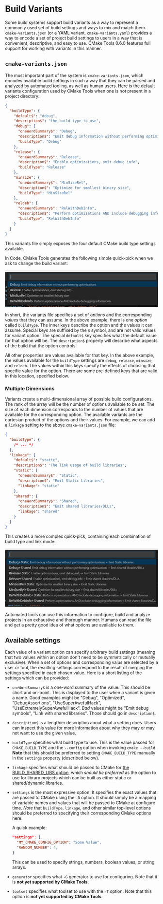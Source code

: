 # Build Variants

Some build systems support build variants as a way to represent a commonly used
set of build settings and ways to mix and match them. ``cmake-variants.json``
(or a YAML variant, ``cmake-variants.yaml``) provides a way to encode a set of
project build settings to users in a way that is convenient, descriptive, and
easy to use. CMake Tools 0.6.0 features full support for working with variants
in this manner.

## ``cmake-variants.json``

The most important part of the system is ``cmake-variants.json``, which encodes
available build settings in such a way that they can be parsed and analyzed by
automated tooling, as well as human users. Here is the default variants
configuration used by CMake Tools when one is not present in a project directory:

~~~json
{
  "buildType": {
    "default$": "debug",
    "description$": "the build type to use",
    "debug": {
      "oneWordSummary$": "Debug",
      "description$": "Emit debug information without performing optimizations",
      "buildType": "Debug"
    },
    "release": {
      "oneWordSummary$": "Release",
      "description$": "Enable optimizations, omit debug info",
      "buildType": "Release"
    },
    "minsize": {
      "oneWordSummary$": "MinSizeRel",
      "description$": "Optimize for smallest binary size",
      "buildType": "MinSizeRel"
    },
    "reldeb": {
      "oneWordSummary$": "RelWithDebInfo",
      "description$": "Perform optimizations AND include debugging information",
      "buildType": "RelWithDebInfo"
    }
  }
}
~~~

This variants file simply exposes the four default CMake build type settings
available.

In Code, CMake Tools generates the following simple quick-pick when we ask to
change the build variant:

![List of build types](../images/buildtypes.png)

In short, the variants file specifies a set of _options_ and the corresponding
_values_ that they can assume. In the above example, there is one _option_
called ``buildType``. The inner keys describe the option and the values it can
assume. Special keys are suffixed by the ``$`` symbol, and are not valid
values for variant option. The special ``default$`` key specifies what the
default value for that option will be. The ``description$`` property will
describe what aspects of the build that the option controls.

All other properties are values available for that key. In the above example,
the values available for the ``buildType`` settings are ``debug``, ``release``,
``minsize``, and ``reldeb``. The values within this keys specify the effects of
choosing that specific value for the option. There are some pre-defined keys
that are valid in this location, specified below.

### Multiple Dimensions

Variants create a multi-dimensional array of possible build configurations. The
rank of the array will be the number of options available to be set. The size
of each dimension corresponds to the number of values that are available for
the corresponding option. The available variants are the cartesian product of
the options and their values. For example, we can add a ``linkage`` setting to
the above ``cmake-variants.json`` file:

~~~json
{
  "buildType": {
    /* ... */
  },
  "linkage": {
    "default$": "static",
    "description$": "The link usage of build libraries",
    "static": {
      "oneWordSummary$": "Static",
      "description$": "Emit Static Libraries",
      "linkage": "static"
    },
    "shared": {
      "oneWordSummary$": "Shared",
      "description$": "Emit shared libraries/DLLs",
      "linkage": "shared"
    }
  }
}
~~~

This creates a more complex quick-pick, containing each combination of build
type and link mode:

![Build types and link modes](../images/more_variants.png)

Automated tools can use this information to configure, build and analyze
projects in an exhaustive and thorough manner. Humans can read the file and get
a pretty good idea of what options are available to them.

## Available settings

Each value of a variant option can specify arbitrary build settings (meaning
that two values within an option don't need to be symmetrically or mutually
exclusive). When a set of options and corresponding valus are selected by a user
or tool, the resulting settings correspond to the result of merging the
settings specified in each chosen value. Here is a short listing of the settings
which can be provided:

- ``oneWordSummary$`` is a one-word summary of the value. This should be short and
  on-point. This is displayed to the user when a variant is given a name. Good
  examples might be "Debug", "Optimized", "DebugAssertions", "UseSuperAwefulHack",
  "UseExtremelySuperAwefulHack". *Bad* values might be "Emit debug symbols",
  "Link with shared libraries". Those should go in ``description$``.

- ``description$`` is a lengthier description about what a setting does. Users can
  inspect this value for more information about why they may or may not want
  to use the given value.

- ``buildType`` specifies what build type to use. This is the value passed for
  ``CMAKE_BUILD_TYPE`` and the ``--config`` option when invoking
  ``cmake --build``. **Note** that this should be preferred to setting
  ``CMAKE_BUILD_TYPE`` manually in the ``settings`` property (described below).

- ``linkage`` specifies what should be passed to CMake for
  [the BUILD_SHARED_LIBS option](https://cmake.org/cmake/help/latest/variable/BUILD_SHARED_LIBS.html),
  which *should be preferred* as the option to use for library projects which
  can be built as either static or shared/dynamic libraries.

- ``settings`` is the most expressive option: It specifies the exact values that
  are passed to CMake using the ``-D`` option. It should simply be a mapping of
  variable names and values that will be passed to CMake at configure time.
  *Note* that ``buildType``, ``linkage``, and other similar top-level options
  should be preferred to specifying their corresponding CMake options here.

  A quick example:

  ~~~json
  "settings": {
    "MY_CMAKE_CONFIG_OPTION": "Some Value",
    "RANDOM_NUMBER": 4,
  }
  ~~~

  This can be used to specify strings, numbers, boolean values, or string arrays.

- ``generator`` specifies what ``-G`` generator to use for configuring. Note
  that it is **not yet supported by CMake Tools**.

- ``toolset`` specifies what toolset to use with the ``-T`` option. Note that
  this option is **not yet supported by CMake Tools**.
